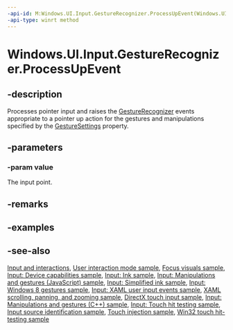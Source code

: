 ```yaml
---
-api-id: M:Windows.UI.Input.GestureRecognizer.ProcessUpEvent(Windows.UI.Input.PointerPoint)
-api-type: winrt method
---
```


<!-- Method syntax
public void ProcessUpEvent(Windows.UI.Input.PointerPoint value)
-->

# Windows.UI.Input.GestureRecognizer.ProcessUpEvent

## -description
Processes pointer input and raises the [GestureRecognizer](gesturerecognizer.md) events appropriate to a pointer up action for the gestures and manipulations specified by the [GestureSettings](gesturerecognizer_gesturesettings.md) property.

## -parameters
### -param value
The input point.

## -remarks

## -examples

## -see-also
[Input and interactions](https://docs.microsoft.com/windows/uwp/design/input/), [User interaction mode sample](https://github.com/Microsoft/Windows-universal-samples/tree/master/Samples/UserInteractionMode), [Focus visuals sample](https://go.microsoft.com/fwlink/p/?LinkID=619895), [Input: Device capabilities sample](https://go.microsoft.com/fwlink/p/?linkid=231530), [Input: Ink sample](https://go.microsoft.com/fwlink/p/?linkid=231622), [Input: Manipulations and gestures (JavaScript) sample](https://go.microsoft.com/fwlink/p/?linkid=231638), [Input: Simplified ink  sample](https://go.microsoft.com/fwlink/p/?linkid=246570), [Input: Windows 8 gestures sample](https://go.microsoft.com/fwlink/p/?LinkId=264995), [Input: XAML user input events sample](https://go.microsoft.com/fwlink/p/?linkid=226855), [XAML scrolling, panning, and zooming sample](https://go.microsoft.com/fwlink/p/?linkid=251717), [DirectX touch input sample](https://go.microsoft.com/fwlink/p/?LinkID=231627), [Input: Manipulations and gestures (C++) sample](https://go.microsoft.com/fwlink/p/?linkid=231605), [Input: Touch hit testing sample](https://go.microsoft.com/fwlink/p/?linkid=231590), [Input source identification sample](https://go.microsoft.com/fwlink/p/?LinkID=267908), [Touch injection sample](https://go.microsoft.com/fwlink/p/?LinkID=267906), [Win32 touch hit-testing sample](https://go.microsoft.com/fwlink/p/?LinkID=267915)
